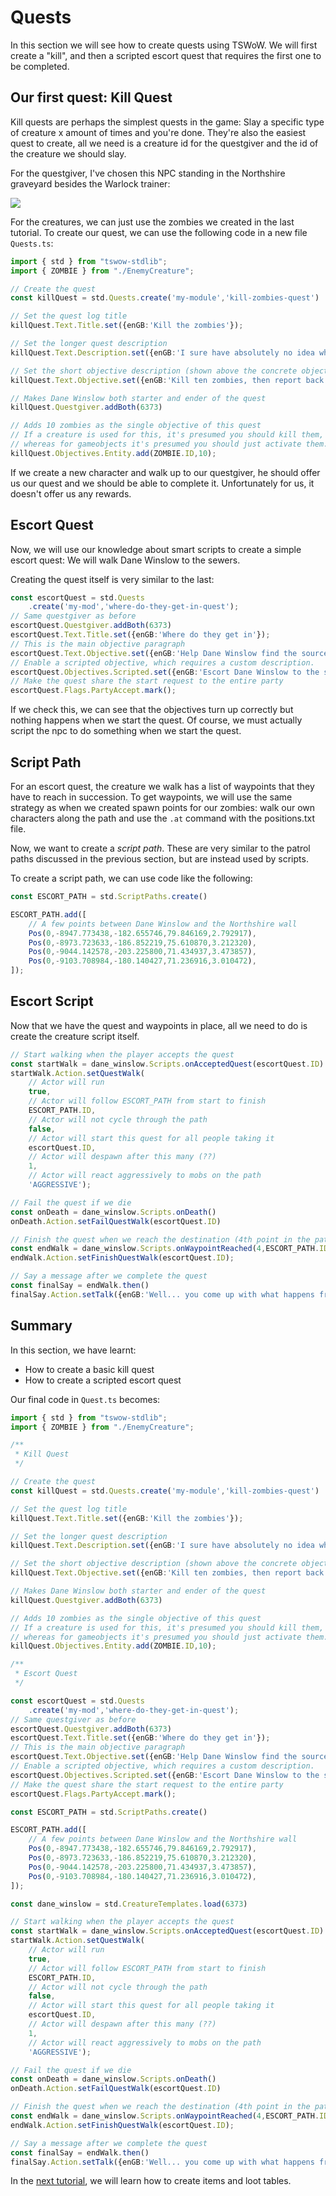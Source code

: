 # Quests

In this section we will see how to create quests using TSWoW. We will first create a "kill", and then a scripted escort quest that requires the first one to be completed.

## Our first quest: Kill Quest

Kill quests are perhaps the simplest quests in the game: Slay a specific type of creature x amount of times and you're done. They're also the easiest quest to create, all we need is a creature id for the questgiver and the id of the creature we should slay. 

For the questgiver, I've chosen this NPC standing in the Northshire graveyard besides the Warlock trainer:

![](questgiver.png)

For the creatures, we can just use the zombies we created in the last tutorial. To create our quest, we can use the following code in a new file `Quests.ts`:

```ts
import { std } from "tswow-stdlib";
import { ZOMBIE } from "./EnemyCreature";

// Create the quest
const killQuest = std.Quests.create('my-module','kill-zombies-quest')

// Set the quest log title
killQuest.Text.Title.set({enGB:'Kill the zombies'});

// Set the longer quest description 
killQuest.Text.Description.set({enGB:'I sure have absolutely no idea where those zombies came from, but they are beginning to become a little more than an annoyance at this point. Please clear them out for us, will you?'});

// Set the short objective description (shown above the concrete objectives)
killQuest.Text.Objective.set({enGB:'Kill ten zombies, then report back to Dane Winslow.'});

// Makes Dane Winslow both starter and ender of the quest
killQuest.Questgiver.addBoth(6373)

// Adds 10 zombies as the single objective of this quest
// If a creature is used for this, it's presumed you should kill them, 
// whereas for gameobjects it's presumed you should just activate them.
killQuest.Objectives.Entity.add(ZOMBIE.ID,10);
```

If we create a new character and walk up to our questgiver, he should offer us our quest and we should be able to complete it. Unfortunately for us, it doesn't offer us any rewards.

## Escort Quest

Now, we will use our knowledge about smart scripts to create a simple escort quest: We will walk Dane Winslow to the sewers. 

Creating the quest itself is very similar to the last: 

```ts
const escortQuest = std.Quests
    .create('my-mod','where-do-they-get-in-quest');
// Same questgiver as before
escortQuest.Questgiver.addBoth(6373)
escortQuest.Text.Title.set({enGB:'Where do they get in'});
// This is the main objective paragraph
escortQuest.Text.Objective.set({enGB:'Help Dane Winslow find the source of the zombies.'});
// Enable a scripted objective, which requires a custom description.
escortQuest.Objectives.Scripted.set({enGB:'Escort Dane Winslow to the sewer'});
// Make the quest share the start request to the entire party
escortQuest.Flags.PartyAccept.mark();
```

If we check this, we can see that the objectives turn up correctly but nothing happens when we start the quest. Of course, we must actually script the npc to do something when we start the quest.

## Script Path

For an escort quest, the creature we walk has a list of waypoints that they have to reach in succession. To get waypoints, we will use the same strategy as when we created spawn points for our zombies: walk our own characters along the path and use the `.at` command with the positions.txt file.

Now, we want to create a _script path_. These are very similar to the patrol paths discussed in the previous section, but are instead used by scripts.

To create a script path, we can use code like the following:

```ts
const ESCORT_PATH = std.ScriptPaths.create()

ESCORT_PATH.add([
    // A few points between Dane Winslow and the Northshire wall
    Pos(0,-8947.773438,-182.655746,79.846169,2.792917),
    Pos(0,-8973.723633,-186.852219,75.610870,3.212320),
    Pos(0,-9044.142578,-203.225800,71.434937,3.473857),
    Pos(0,-9103.708984,-180.140427,71.236916,3.010472),
]);
```

## Escort Script

Now that we have the quest and waypoints in place, all we need to do is create the creature script itself. 

```ts
// Start walking when the player accepts the quest
const startWalk = dane_winslow.Scripts.onAcceptedQuest(escortQuest.ID)
startWalk.Action.setQuestWalk(
    // Actor will run
    true,
    // Actor will follow ESCORT_PATH from start to finish
    ESCORT_PATH.ID,
    // Actor will not cycle through the path
    false,
    // Actor will start this quest for all people taking it
    escortQuest.ID,
    // Actor will despawn after this many (??)
    1,
    // Actor will react aggressively to mobs on the path
    'AGGRESSIVE');

// Fail the quest if we die
const onDeath = dane_winslow.Scripts.onDeath()
onDeath.Action.setFailQuestWalk(escortQuest.ID)

// Finish the quest when we reach the destination (4th point in the path)
const endWalk = dane_winslow.Scripts.onWaypointReached(4,ESCORT_PATH.ID)
endWalk.Action.setFinishQuestWalk(escortQuest.ID);

// Say a message after we complete the quest
const finalSay = endWalk.then()
finalSay.Action.setTalk({enGB:'Well... you come up with what happens from here!'},10,0)
```

## Summary

In this section, we have learnt:

- How to create a basic kill quest
- How to create a scripted escort quest

Our final code in `Quest.ts` becomes:

```ts
import { std } from "tswow-stdlib";
import { ZOMBIE } from "./EnemyCreature";

/** 
 * Kill Quest 
 */

// Create the quest
const killQuest = std.Quests.create('my-module','kill-zombies-quest')

// Set the quest log title
killQuest.Text.Title.set({enGB:'Kill the zombies'});

// Set the longer quest description 
killQuest.Text.Description.set({enGB:'I sure have absolutely no idea where those zombies came from, but they are beginning to become a little more than an annoyance at this point. Please clear them out for us, will you?'});

// Set the short objective description (shown above the concrete objectives)
killQuest.Text.Objective.set({enGB:'Kill ten zombies, then report back to Dane Winslow.'});

// Makes Dane Winslow both starter and ender of the quest
killQuest.Questgiver.addBoth(6373)

// Adds 10 zombies as the single objective of this quest
// If a creature is used for this, it's presumed you should kill them, 
// whereas for gameobjects it's presumed you should just activate them.
killQuest.Objectives.Entity.add(ZOMBIE.ID,10);

/**
 * Escort Quest
 */

const escortQuest = std.Quests
    .create('my-mod','where-do-they-get-in-quest');
// Same questgiver as before
escortQuest.Questgiver.addBoth(6373)
escortQuest.Text.Title.set({enGB:'Where do they get in'});
// This is the main objective paragraph
escortQuest.Text.Objective.set({enGB:'Help Dane Winslow find the source of the zombies.'});
// Enable a scripted objective, which requires a custom description.
escortQuest.Objectives.Scripted.set({enGB:'Escort Dane Winslow to the sewer'});
// Make the quest share the start request to the entire party
escortQuest.Flags.PartyAccept.mark();

const ESCORT_PATH = std.ScriptPaths.create()

ESCORT_PATH.add([
    // A few points between Dane Winslow and the Northshire wall
    Pos(0,-8947.773438,-182.655746,79.846169,2.792917),
    Pos(0,-8973.723633,-186.852219,75.610870,3.212320),
    Pos(0,-9044.142578,-203.225800,71.434937,3.473857),
    Pos(0,-9103.708984,-180.140427,71.236916,3.010472),
]);

const dane_winslow = std.CreatureTemplates.load(6373)

// Start walking when the player accepts the quest
const startWalk = dane_winslow.Scripts.onAcceptedQuest(escortQuest.ID)
startWalk.Action.setQuestWalk(
    // Actor will run
    true,
    // Actor will follow ESCORT_PATH from start to finish
    ESCORT_PATH.ID,
    // Actor will not cycle through the path
    false,
    // Actor will start this quest for all people taking it
    escortQuest.ID,
    // Actor will despawn after this many (??)
    1,
    // Actor will react aggressively to mobs on the path
    'AGGRESSIVE');

// Fail the quest if we die
const onDeath = dane_winslow.Scripts.onDeath()
onDeath.Action.setFailQuestWalk(escortQuest.ID)

// Finish the quest when we reach the destination (4th point in the path)
const endWalk = dane_winslow.Scripts.onWaypointReached(4,ESCORT_PATH.ID)
endWalk.Action.setFinishQuestWalk(escortQuest.ID);

// Say a message after we complete the quest
const finalSay = endWalk.then()
finalSay.Action.setTalk({enGB:'Well... you come up with what happens from here!'},10,0)

```

In the [next tutorial](12_Items.md), we will learn how to create items and loot tables.
